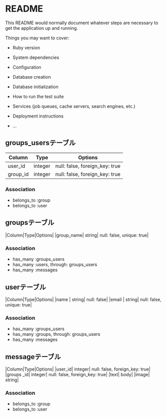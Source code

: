 # README

This README would normally document whatever steps are necessary to get the
application up and running.

Things you may want to cover:

* Ruby version

* System dependencies

* Configuration

* Database creation

* Database initialization

* How to run the test suite

* Services (job queues, cache servers, search engines, etc.)

* Deployment instructions

* ...

## groups_usersテーブル

|Column|Type|Options|
|------|----|-------|
|user_id|integer|null: false, foreign_key: true|
|group_id|integer|null: false, foreign_key: true|

### Association
- belongs_to :group
- belongs_to :user


## groupsテーブル

|Column|Type|Options|
|group_name| string| null: false, unique: true|

### Association
- has_many :groups_users
- has_many :users, through: groups_users
- has_many :messages


## userテーブル

|Column|Type|Options|
|name | string| null: false|
|email | string| null: false, unique: true|

### Association
- has_many :groups_users
- has_many :groups, through: groups_users
- has_many :messages


## messageテーブル
|Column|Type|Options|
|user_id| integer| null: false, foreign_key: true|
|groups _id| integer| null: false, foreign_key: true|
|text| body|
|image| string|

### Association
- belongs_to :group
- belongs_to :user